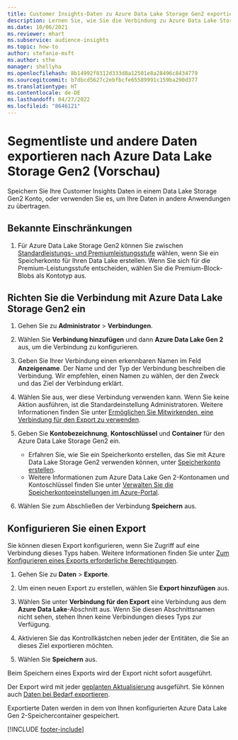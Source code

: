 ```yaml
---
title: Customer Insights-Daten zu Azure Data Lake Storage Gen2 exportieren
description: Lernen Sie, wie Sie die Verbindung zu Azure Data Lake Storage Gen2 konfigurieren.
ms.date: 10/06/2021
ms.reviewer: mhart
ms.subservice: audience-insights
ms.topic: how-to
author: stefanie-msft
ms.author: sthe
manager: shellyha
ms.openlocfilehash: 8b14992f8312d333d8a12501e8a28496c8434779
ms.sourcegitcommit: b7dbcd5627c2ebfbcfe65589991c159ba290d377
ms.translationtype: HT
ms.contentlocale: de-DE
ms.lasthandoff: 04/27/2022
ms.locfileid: "8646121"
---
```

# <a name="export-segment-list-and-other-data-to-azure-data-lake-storage-gen2-preview"></a>Segmentliste und andere Daten exportieren nach Azure Data Lake Storage Gen2 (Vorschau)

Speichern Sie Ihre Customer Insights Daten in einem Data Lake Storage Gen2 Konto, oder verwenden Sie es, um Ihre Daten in andere Anwendungen zu übertragen.

## <a name="known-limitations"></a>Bekannte Einschränkungen

1. Für Azure Data Lake Storage Gen2 können Sie zwischen [Standardleistungs- und Premiumleistungsstufe](/azure/storage/blobs/create-data-lake-storage-account) wählen, wenn Sie ein Speicherkonto für Ihren Data Lake erstellen. Wenn Sie sich für die Premium-Leistungsstufe entscheiden, wählen Sie die Premium-Block-Blobs als Kontotyp aus. 


## <a name="set-up-the-connection-to-azure-data-lake-storage-gen2"></a>Richten Sie die Verbindung mit Azure Data Lake Storage Gen2 ein 


1. Gehen Sie zu **Administrator** > **Verbindungen**.

1. Wählen Sie **Verbindung hinzufügen** und dann **Azure Data Lake Gen 2** aus, um die Verbindung zu konfigurieren.

1. Geben Sie Ihrer Verbindung einen erkennbaren Namen im Feld **Anzeigename**. Der Name und der Typ der Verbindung beschreiben die Verbindung. Wir empfehlen, einen Namen zu wählen, der den Zweck und das Ziel der Verbindung erklärt.

1. Wählen Sie aus, wer diese Verbindung verwenden kann. Wenn Sie keine Aktion ausführen, ist die Standardeinstellung Administratoren. Weitere Informationen finden Sie unter [Ermöglichen Sie Mitwirkenden, eine Verbindung für den Export zu verwenden](connections.md#allow-contributors-to-use-a-connection-for-exports).

1. Geben Sie **Kontobezeichnung**, **Kontoschlüssel** und **Container** für den Azure Data Lake Storage Gen2 ein.
    - Erfahren Sie, wie Sie ein Speicherkonto erstellen, das Sie mit Azure Data Lake Storage Gen2 verwenden können, unter [Speicherkonto erstellen](/azure/storage/blobs/create-data-lake-storage-account). 
    - Weitere Informationen zum Azure Data Lake Gen 2-Kontonamen und Kontoschlüssel finden Sie unter [Verwalten Sie die Speicherkontoeinstellungen im Azure-Portal](/azure/storage/common/storage-account-manage).

1. Wählen Sie zum Abschließen der Verbindung **Speichern** aus. 

## <a name="configure-an-export"></a>Konfigurieren Sie einen Export

Sie können diesen Export konfigurieren, wenn Sie Zugriff auf eine Verbindung dieses Typs haben. Weitere Informationen finden Sie unter [Zum Konfigurieren eines Exports erforderliche Berechtigungen](export-destinations.md#set-up-a-new-export).

1. Gehen Sie zu **Daten** > **Exporte**.

1. Um einen neuen Export zu erstellen, wählen Sie **Export hinzufügen** aus.

1. Wählen Sie unter **Verbindung für den Export** eine Verbindung aus dem **Azure Data Lake**-Abschnitt aus. Wenn Sie diesen Abschnittsnamen nicht sehen, stehen Ihnen keine Verbindungen dieses Typs zur Verfügung.

1. Aktivieren Sie das Kontrollkästchen neben jeder der Entitäten, die Sie an dieses Ziel exportieren möchten.

1. Wählen Sie **Speichern** aus.

Beim Speichern eines Exports wird der Export nicht sofort ausgeführt.

Der Export wird mit jeder [geplanten Aktualisierung](system.md#schedule-tab) ausgeführt. Sie können auch [Daten bei Bedarf exportieren](export-destinations.md#run-exports-on-demand). 

Exportierte Daten werden in dem von Ihnen konfigurierten Azure Data Lake Gen 2-Speichercontainer gespeichert. 

[!INCLUDE [footer-include](includes/footer-banner.md)]
